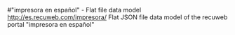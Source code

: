 #"impresora en español" - Flat file data model
http://es.recuweb.com/impresora/
Flat JSON file data model of the recuweb portal "impresora en español"
